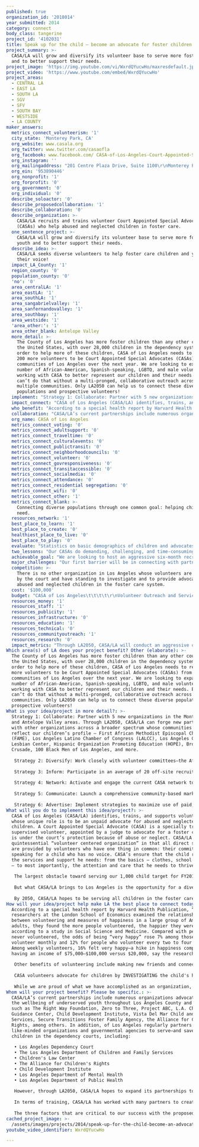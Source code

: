 ```yaml
---
published: true
organization_id: '2018014'
year_submitted: 2014
category: connect
body_class: tangerine
project_id: '4102031'
title: Speak up for the child – become an advocate for foster children in need!
project_summary: >-
  CASA/LA will grow and diversify its volunteer base to serve more foster youth
  and to better support their needs.
project_image: 'https://img.youtube.com/vi/WxrdQYucwHo/maxresdefault.jpg'
project_video: 'https://www.youtube.com/embed/WxrdQYucwHo'
project_areas:
  - CENTRAL LA
  - EAST LA
  - SOUTH LA
  - SGV
  - SFV
  - SOUTH BAY
  - WESTSIDE
  - LA COUNTY
maker_answers:
  metrics_connect_volunteerism: '1'
  city_state: 'Monterey Park, CA'
  org_website: www.casala.org
  org_twitter: www.twitter.com/casaofla
  org_facebook: www.facebook.com/ CASA-of-Los-Angeles-Court-Appointed-Special-Advocates
  org_instagram: ''
  org_mailingaddress: "201 Centre Plaza Drive, Suite 1100\r\nMonterey Park, CA 91754\r\n"
  org_ein: '953890446'
  org_nonprofit: '1'
  org_forprofit: '0'
  org_government: '0'
  org_individual: '0'
  describe_soloactor: '0'
  describe_proposedcollaboration: '1'
  describe_collaboration: '0'
  describe_organization: >-
    CASA/LA recruits and trains volunteer Court Appointed Special Advocates
    (CASAs) who help abused and neglected children in foster care.
  one_sentence_project: >-
    CASA/LA will grow and diversify its volunteer base to serve more foster
    youth and to better support their needs.
  describe_idea: >-
    CASA/LA seeks diverse volunteers to help foster care children and youth find
    their voice!
  impact_LA_County: '1'
  region_county: '0'
  population_county: '0'
  'no': '0'
  area_centralLA: '1'
  area_eastLA: '1'
  area_southLA: '1'
  area_sangabrielvalley: '1'
  area_sanfernandovalley: '1'
  area_southbay: '1'
  area_westside: '1'
  'area_other:': '1'
  area_other_blank: Antelope Valley
  more_detail: >-
    The County of Los Angeles has more foster children than any other county in
    the United States, with over 28,000 children in the dependency system. In
    order to help more of these children, CASA of Los Angeles needs to recruit
    200 more volunteers to be Court Appointed Special Advocates (CASAs) from all
    communities of Los Angeles over the next year. We are looking to expand the
    number of African-American, Spanish-speaking, LGBTQ, and male volunteers
    working with CASA to better represent our children and their needs. But we
    can’t do that without a multi-pronged, collaborative outreach across
    multiple communities. Only LA2050 can help us to connect these diverse
    populations and prospective volunteers!
  implement: "Strategy 1: Collaborate: Partner with 5 new organizations in the Monterey Park and Antelope Valley areas. Through LA2050, CASA/LA can forge new partnerships with other organizations across a broader spectrum whose communities best reflect our children’s profile – First African Methodist Episcopal Church (FAME), Los Angeles Latino Chamber of Congress (LALCC), Los Angeles Gay and Lesbian Center, Hispanic Organization Promoting Education (HOPE), Brotherhood Crusade, 100 Black Men of Los Angeles, and more. \r\n\r\nStrategy 2: Diversify: Work closely with volunteer committees—the African-American CASAs of Los Angeles, Latino Committee, Quarterback Club (committee for men)—to expand recruitment and retention of diverse volunteers. 38% of the children CASA/LA serves are African-American and 12% of CASAs are African-American; 35% of youth and 10% of CASAs are Latino; and 52% of youth and 15% of CASAs are male. Amongst foster care youth in general, 8-10% are reported to identify as gay, lesbian, bi-sexual, transgender, or queer. \r\n\r\nStrategy 3: Inform: Participate in an average of 20 off-site recruitment events and produce 4 information sessions monthly. The Community Outreach Department will participate either via speaking engagements, formal presentations, and/or hosting a CASA/LA information booth at a series of off-site community events held at colleges, neighborhood associations, churches, partner agencies, and courthouses throughout Los Angeles County. \r\n\r\nStrategy 4: Network: Activate and engage the current CASA network to encourage outreach to their networks. Because word-of-mouth outreach generated by CASAs has been one of the most effective recruitment tools, the Community Outreach Department is formalizing this approach by performing outreach to CASAs directly via letters and follow-up calls. \r\n\r\nStrategy 5: Communicate: Launch a comprehensive community-based marketing campaign in diverse neighborhoods throughout Los Angeles County. CASA/LA will embark on a marketing campaign through community newsletters and newspapers; community-based events; flyers that speak to targeted communities and flyer neighborhoods; and social media posts and advertising in specific neighborhoods throughout LA. \r\n\r\nStrategy 6: Advertise: Implement strategies to maximize use of paid, earned, and donated media. The Community Outreach and Development and Communications teams will implement a full-scale print, broadcast, online, social, and direct media and advertising campaign."
  impact_connect: "CASA of Los Angeles (CASA/LA) identifies, trains, and supports volunteers, whose unique role is to be an unpaid advocate for abused and neglected foster children. A Court Appointed Special Advocate (CASA) is a specially trained and supervised volunteer, appointed by a judge to advocate for a foster child who is under the court’s protection because of abuse or neglect. CASA/LA is the quintessential “volunteer centered organization” in that all direct services are provided by volunteers who have one thing in common: their commitment to speaking for a child who has no voice. CASA’s ensure that the child receives the services and support he needs: from the basics – clothes, school supplies – to most importantly, the attention and care that he needs to thrive.\r\n\r\nThe largest obstacle toward serving our 1,000 child target for FY2015 is the lack of volunteers. For the first time ever, we currently have almost 500 active volunteers, and our child/volunteer ratio is 1.7. We’ve already increased the number of children we serve annually from 570 to 830 in the past three years. To reach our goal in the next year, we will need to recruit, train, and deploy at least 200 new volunteers, 50 more than fiscal year 2014. CASA/LA will need to go to an entirely different level of volunteer recruitment in order to meet our ambitious goals.  \r\n\r\nBut what CASA/LA brings to Los Angeles is the opportunity for a diverse set of volunteers to help LA’s most vulnerable youth have a voice. Not only will our diversity campaign connect these varied populations to the youth but we will be connecting them to each other, creating a family of CASAs who come different backgrounds, ethnicities, communities, social strata, and belief systems to engage in a common goal: creating a healthy and productive future for LA’s most vulnerable children.\r\n\r\nBy 2050, CASA/LA hopes to be serving all children in the foster care system, but we can’t do that without starting to increase our number of volunteers today. Volunteers who will be trained in the legal, social, emotional, and educational needs of the child, and for whom this introduction to the foster care system might just be the first step towards becoming foster care parents themselves. CASA/LA will not only recruit this incredible group of Angeleno volunteers, they will also provide the training they need to become the best advocates possible for foster care youth."
  who_benefit: "According to a special health report by Harvard Health Publication, “When researchers at the London School of Economics examined the relationship between volunteering and measures of happiness in a large group of American adults, they found the more people volunteered, the happier they were, according to a study in Social Science and Medicine. Compared with people who never volunteered, the odds of being “very happy” rose 7% among those who volunteer monthly and 12% for people who volunteer every two to four weeks. Among weekly volunteers, 16% felt very happy—a hike in happiness comparable to having an income of $75,000–$100,000 versus $20,000, say the researchers.”\r\n\r\nOther benefits of volunteering include making new friends and connections, increasing confidence, decreasing depression, and aiding in physical health. But those are just the benefits for our volunteers. For children in the foster care system, CASA volunteers help perform miracles for those who need them the most--children who have no safe and committed adults in their lives--and help them become self-sufficient and responsible young men and women. In FY2014, 492 volunteers provided over 160,000 hours of service to 830 children in LA County. Through LA2050, CASA intends to increase that number to 700 volunteers and 1,000 children, and then 2,800 children, 10% of those in the dependency system, within the next several years. \r\n\r\nCASA volunteers advocate for children by INVESTIGATING the child's home life, and identifying educational, physical and mental health challenges; REPORTING all that they have learned about the child's home and school life and RECOMMENDING to the judge how they may help the child live his best life; and ADVOCATING for the child until he is placed in a stable and permanent home with loving parents or guardians.\r\n\r\nWhile we are proud of what we have accomplished as an organization, we believe our most significant accomplishments happen every day in the work of our volunteers—when an overlooked opportunity is found, a service is secured, a child learns that she is valued, or an adult connection is made that helps to keep a child safe and offers him an opportunity to succeed in life."
  collaboration: "CASA/LA’s current partnerships include numerous organizations advocating for the wellbeing of underserved youth throughout Los Angeles County and beyond, such as The Right Way Foundation, Zero to Three, Project ABC, L.A. Child Guidance Center, Child Development Institute, Vista Del Mar Child and Family Services, Secure Transitions Foster Family Agency, the Alliance for Children’s Rights, among others. In addition, of Los Angeles regularly partners with like-minded organizations and governmental agencies to serve—and save—more children in the dependency courts, including:\r\n\r\n•\tLos Angeles Dependency Court\r\n•\tThe Los Angeles Department of Children and Family Services\r\n•\tChildren's Law Center\r\n•\tThe Alliance for Children's Rights\r\n•\tChild Development Institute\r\n•\tLos Angeles Department of Mental Health\r\n•\tLos Angeles Department of Public Health\r\n\r\nHowever, through LA2050, CASA/LA hopes to expand its partnerships to include groups which work with specific diverse populations, like First African Methodist Episcopal Church (FAME), the Los Angeles Latino Chamber of Congress (LALCC), the Los Angeles Gay and Lesbian Center, Hispanic Organization Promoting Education (HOPE), Brotherhood Crusade, and 100 Black Men of Los Angeles. Through this project, CASA hopes to begin outreach to these specific communities and their respective organizations to find new and creative ways to collaborate and to connect community members as CASA volunteers. \r\n\r\nIn terms of training, CASA/LA has worked with many partners to create stronger training programs for our volunteers, collaborating with Alliance for Children's Rights (a year-long continuing education series likely to be repeated), Public Counsel, Children of the Night, Child Development Institute, DCFS, Children's Law Center, Family Focus Resource Center, KidSave International, USA TIES for Families, and the Human Rights Commission (on an LGBTQ training) to create appropriate, productive training sessions for our CASAs. We would like to continue to expand those training initiatives to include more partners of diversity to help better prepare and support CASAs and the children and youth they serve.\r\n\r\nThe three factors that are critical to our success with the proposed partnerships are legitimate outreach to the partner’s community, instructive and authentic collaboration between CASA and the partner organization, and informed engagement with our training programs."
  org_name: CASA of Los Angeles
  metrics_connect_voting: '0'
  metrics_connect_adultsupport: '0'
  metrics_connect_traveltime: '0'
  metrics_connect_culturalevents: '0'
  metrics_connect_publictransit: '0'
  metrics_connect_neighborhoodcouncils: '0'
  metrics_connect_volunteer: '0'
  metrics_connect_govresponsiveness: '0'
  metrics_connect_transitaccessible: '0'
  metrics_connect_socialmedia: '0'
  metrics_connect_attendance: '0'
  metrics_connect_residential segregation: '0'
  metrics_connect_wifi: '0'
  metrics_connect_other: '1'
  metrics_connect_blank: >-
    Connecting diverse populations through one common goal: helping children in
    need.
  resources_network: '1'
  best_place_to_learn: '1'
  best_place_to_create: '0'
  healthiest_place_to_live: '0'
  best_place_to_play: '0'
  evaluate: "Statistics on basic demographics of children and advocates will be captured in our database. Over the past several years, CASA has worked with Dr. Jacquelyn McCroskey and doctoral candidate James Simon at the USC School of Social Work, who have provided pro bono assistance in developing systems to collect, measure, and analyze data. CASA has recently taken the next step in developing our capacity in this area by hiring Jessica Payne in October 2013 as our first Research and Evaluation Manager. Jessica is developing a variety of systems to improve our tracking and measurement of client data, with an emphasis on outcome data.\r\n\r\nWe intend to measure the success of LA2050 through the following metrics:\r\n1.\tCollaborate with at least five new partner organizations to expand outreach.\r\n2.\tRecruit a minimum of 200 new CASA volunteers by the end of the project period.\r\n3.\tServe a minimum of 400 new children referred by the Court.\r\n4.\tDevelop additional training components to support the cultural knowledge and cultural sensitivity of all our volunteers.\r\n\r\nRegular reports on the organization's activities are delivered to the Board of Directors by the Executive Director and staff. CASA also meets with the Presiding Judge of the Dependency Court to ensure that the program is addressing the children’s most pressing needs as assessed by judicial officers."
  two_lessons: "Our CASAs do demanding, challenging, and time-consuming work. Without support and appreciation, it is far too easy to burn out. The media periodically chronicles how the dependency system is “broken” and the challenges that the children face. Our volunteers must and do face these challenges head-on, no matter how much institutional resistance they receive, no matter how horrifying the child’s circumstances. We have realized that in order to prevent this “burn out,” we must not only increase the number and diversity of our CASAs, but we must provide exceptional training, coaching, and support to these volunteers.\r\n\r\nThe other lesson we have learned is that children have told their CASAs that they felt more comfortable with CASAs who “look more like” them. Therefore, diversifying our pool of volunteers is one of CASA/LA’s highest outreach priorities. All FY2015 recruitment strategies were specifically designed to increase the number of CASA volunteers in a way that also increases the diversity of our volunteer pool. "
  achievable_goal: "We are looking to host an aggressive six-month recruitment campaign where we will be better able to target specific populations through our strategic collaborations and through flyers, events, advertising, social media, and word-of-mouth marketing. \r\n\r\nWe would then focus the last six months on training new recruits, helping to engage them in our different programs for youth. These include: THE EARLY CHILDHOOD INITIATIVE, which was developed in partnership with Child Development Institute. Through this initiative, our volunteers who serve children age 0-5 participate in additional training and gain a sophisticated understanding of child development, which they bring into every interaction they have with the child, the family, foster family, or other caregivers. \r\n\r\nEDUCATIONAL ADVOCACY: Every child deserves a good education. And for children in the dependency system, this need is especially critical--many children in the system experience educational challenges as they move from placement to placement and school to school. That is why CASA of Los Angeles has developed educational advocacy programs that aims to ensure that a child receives consistent education services that move them toward high school graduation and ultimately, college or vocational training \r\n\r\nTRANSITION AGE YOUTH: Transitioning into adulthood is a challenge for any adolescent. For youth who have spent years in group or foster homes or who are \"aging out\" or exiting the foster care system without having secured a safe and permanent home, the risks are substantial. CASAs trained to work with these youth: (1) ensure that exit planning is complete; (2) mentor the young adult through the process of accessing available aid, completing their education, securing housing, transportation, job training and employment; and (3) most importantly, help these young adults gain confidence and obtain self-sufficiency."
  major_challenges: "Our first barrier will be in connecting with partner organizations. Our staff is small and other organizations their own other priorities as well, but we hope that through the LA2050 project, we will be able to focus our efforts on effective outreach and networking to create strong and productive collaborations.\r\n\r\nOur second barrier is engaging the public to become CASA volunteers, but we believe through an aggressive media and marketing campaign, we will be able to recruit and train 200 new volunteers over the next year, increasing our visibility in diverse communities, and beginning to build toward our 2050 goal."
  competition: >-
    There is no other organization in Los Angeles whose volunteers are appointed
    by the court and have standing to investigate and to provide advocacy for
    abused and neglected children in the foster care system.
  cost: '$100,000'
  budget: "CASA of Los Angeles\t\t\t\t\r\nVolunteer Outreach and Services\t\t\t\t\r\nFiscal Year 2014 - 2015\t\t\t\t\r\n\r\nPERSONNEL\t\t\t\t\r\nOutreach Coordinator - $21,834 (out of $47,000 salary) \r\nVolunteer Coordinator - $21,834 (out of $40,000 salary)\r\nTotal Salaries and Wages Requested - $43,668 \r\nBenefits @ 14.5% - $6,332 \r\nTotal Personnel Requested - $50,000 \r\n\r\nNON-PERSONNEL\r\nVolunteer Fees (AmeriCorps) - $15,000 (out of $38,500 in salary) \t \r\nVolunteer Background Checks - $10,000 (out of $14,940 total)\r\nOutreach and Advertising - $25,000 (to finance outreach campaign) \r\nTotal Non-Personnel Requested - $50,000 \r\nTOTAL PROJECT EXPENSE - $100,000 "
  resources_money: '1'
  resources_staff: '1'
  resources_publicity: '1'
  resources_infrastructure: '0'
  resources_education: '1'
  resources_technical: '0'
  resources_communityoutreach: '1'
  resources_research: '0'
  impact_metrics: "Through LA2050, CASA/LA will conduct an aggressive one-year marketing, outreach, and training campaign to increase its current volunteers by 40%, and to create more volunteer engagement within diverse communities of Los Angeles.\r\n\r\nBy 2050, CASA/LA hopes to become one of the largest and most varied volunteer networks in Los Angeles, providing each abused and neglected child with a CASA from a background that is representative of their experience. In addition, we hope that through the CASA program, we will engage more community members in the needs and opportunities of the foster care system, offering a new generation of Angeleno parents the opportunity to be a part of the foster care system, to provide these children and youth with stable and loving homes.\r\n\r\nCASA will not only work to connect CASAs to children within the foster care system, but will be connecting CASAs with CASAs, creating a force of advocacy for our city’s most vulnerable, and often, most neglected children, deepening civic conversations around the child welfare system, education, social justice, and how we can all better serve our children and future."
Which area(s) of LA does your project benefit? Other (elaborate): >-
  The County of Los Angeles has more foster children than any other county in
  the United States, with over 28,000 children in the dependency system. In
  order to help more of these children, CASA of Los Angeles needs to recruit 200
  more volunteers to be Court Appointed Special Advocates (CASAs) from all
  communities of Los Angeles over the next year. We are looking to expand the
  number of African-American, Spanish-speaking, LGBTQ, and male volunteers
  working with CASA to better represent our children and their needs. But we
  can’t do that without a multi-pronged, collaborative outreach across multiple
  communities. Only LA2050 can help us to connect these diverse populations and
  prospective volunteers!
What is your idea/project in more detail?: >-
  Strategy 1: Collaborate: Partner with 5 new organizations in the Monterey Park
  and Antelope Valley areas. Through LA2050, CASA/LA can forge new partnerships
  with other organizations across a broader spectrum whose communities best
  reflect our children’s profile – First African Methodist Episcopal Church
  (FAME), Los Angeles Latino Chamber of Congress (LALCC), Los Angeles Gay and
  Lesbian Center, Hispanic Organization Promoting Education (HOPE), Brotherhood
  Crusade, 100 Black Men of Los Angeles, and more. 
   
   Strategy 2: Diversify: Work closely with volunteer committees—the African-American CASAs of Los Angeles, Latino Committee, Quarterback Club (committee for men)—to expand recruitment and retention of diverse volunteers. 38% of the children CASA/LA serves are African-American and 12% of CASAs are African-American; 35% of youth and 10% of CASAs are Latino; and 52% of youth and 15% of CASAs are male. Amongst foster care youth in general, 8-10% are reported to identify as gay, lesbian, bi-sexual, transgender, or queer. 
   
   Strategy 3: Inform: Participate in an average of 20 off-site recruitment events and produce 4 information sessions monthly. The Community Outreach Department will participate either via speaking engagements, formal presentations, and/or hosting a CASA/LA information booth at a series of off-site community events held at colleges, neighborhood associations, churches, partner agencies, and courthouses throughout Los Angeles County. 
   
   Strategy 4: Network: Activate and engage the current CASA network to encourage outreach to their networks. Because word-of-mouth outreach generated by CASAs has been one of the most effective recruitment tools, the Community Outreach Department is formalizing this approach by performing outreach to CASAs directly via letters and follow-up calls. 
   
   Strategy 5: Communicate: Launch a comprehensive community-based marketing campaign in diverse neighborhoods throughout Los Angeles County. CASA/LA will embark on a marketing campaign through community newsletters and newspapers; community-based events; flyers that speak to targeted communities and flyer neighborhoods; and social media posts and advertising in specific neighborhoods throughout LA. 
   
   Strategy 6: Advertise: Implement strategies to maximize use of paid, earned, and donated media. The Community Outreach and Development and Communications teams will implement a full-scale print, broadcast, online, social, and direct media and advertising campaign.
What will you do to implement this idea/project?: >-
  CASA of Los Angeles (CASA/LA) identifies, trains, and supports volunteers,
  whose unique role is to be an unpaid advocate for abused and neglected foster
  children. A Court Appointed Special Advocate (CASA) is a specially trained and
  supervised volunteer, appointed by a judge to advocate for a foster child who
  is under the court’s protection because of abuse or neglect. CASA/LA is the
  quintessential “volunteer centered organization” in that all direct services
  are provided by volunteers who have one thing in common: their commitment to
  speaking for a child who has no voice. CASA’s ensure that the child receives
  the services and support he needs: from the basics – clothes, school supplies
  – to most importantly, the attention and care that he needs to thrive.
   
   The largest obstacle toward serving our 1,000 child target for FY2015 is the lack of volunteers. For the first time ever, we currently have almost 500 active volunteers, and our child/volunteer ratio is 1.7. We’ve already increased the number of children we serve annually from 570 to 830 in the past three years. To reach our goal in the next year, we will need to recruit, train, and deploy at least 200 new volunteers, 50 more than fiscal year 2014. CASA/LA will need to go to an entirely different level of volunteer recruitment in order to meet our ambitious goals. 
   
   But what CASA/LA brings to Los Angeles is the opportunity for a diverse set of volunteers to help LA’s most vulnerable youth have a voice. Not only will our diversity campaign connect these varied populations to the youth but we will be connecting them to each other, creating a family of CASAs who come different backgrounds, ethnicities, communities, social strata, and belief systems to engage in a common goal: creating a healthy and productive future for LA’s most vulnerable children.
   
   By 2050, CASA/LA hopes to be serving all children in the foster care system, but we can’t do that without starting to increase our number of volunteers today. Volunteers who will be trained in the legal, social, emotional, and educational needs of the child, and for whom this introduction to the foster care system might just be the first step towards becoming foster care parents themselves. CASA/LA will not only recruit this incredible group of Angeleno volunteers, they will also provide the training they need to become the best advocates possible for foster care youth.
How will your idea/project help make LA the best place to connect today? In LA2050?: >-
  According to a special health report by Harvard Health Publication, “When
  researchers at the London School of Economics examined the relationship
  between volunteering and measures of happiness in a large group of American
  adults, they found the more people volunteered, the happier they were,
  according to a study in Social Science and Medicine. Compared with people who
  never volunteered, the odds of being “very happy” rose 7% among those who
  volunteer monthly and 12% for people who volunteer every two to four weeks.
  Among weekly volunteers, 16% felt very happy—a hike in happiness comparable to
  having an income of $75,000–$100,000 versus $20,000, say the researchers.”
   
   Other benefits of volunteering include making new friends and connections, increasing confidence, decreasing depression, and aiding in physical health. But those are just the benefits for our volunteers. For children in the foster care system, CASA volunteers help perform miracles for those who need them the most--children who have no safe and committed adults in their lives--and help them become self-sufficient and responsible young men and women. In FY2014, 492 volunteers provided over 160,000 hours of service to 830 children in LA County. Through LA2050, CASA intends to increase that number to 700 volunteers and 1,000 children, and then 2,800 children, 10% of those in the dependency system, within the next several years. 
   
   CASA volunteers advocate for children by INVESTIGATING the child's home life, and identifying educational, physical and mental health challenges; REPORTING all that they have learned about the child's home and school life and RECOMMENDING to the judge how they may help the child live his best life; and ADVOCATING for the child until he is placed in a stable and permanent home with loving parents or guardians.
   
   While we are proud of what we have accomplished as an organization, we believe our most significant accomplishments happen every day in the work of our volunteers—when an overlooked opportunity is found, a service is secured, a child learns that she is valued, or an adult connection is made that helps to keep a child safe and offers him an opportunity to succeed in life.
Whom will your project benefit? Please be specific.: >-
  CASA/LA’s current partnerships include numerous organizations advocating for
  the wellbeing of underserved youth throughout Los Angeles County and beyond,
  such as The Right Way Foundation, Zero to Three, Project ABC, L.A. Child
  Guidance Center, Child Development Institute, Vista Del Mar Child and Family
  Services, Secure Transitions Foster Family Agency, the Alliance for Children’s
  Rights, among others. In addition, of Los Angeles regularly partners with
  like-minded organizations and governmental agencies to serve—and save—more
  children in the dependency courts, including:
   
   • Los Angeles Dependency Court
   • The Los Angeles Department of Children and Family Services
   • Children's Law Center
   • The Alliance for Children's Rights
   • Child Development Institute
   • Los Angeles Department of Mental Health
   • Los Angeles Department of Public Health
   
   However, through LA2050, CASA/LA hopes to expand its partnerships to include groups which work with specific diverse populations, like First African Methodist Episcopal Church (FAME), the Los Angeles Latino Chamber of Congress (LALCC), the Los Angeles Gay and Lesbian Center, Hispanic Organization Promoting Education (HOPE), Brotherhood Crusade, and 100 Black Men of Los Angeles. Through this project, CASA hopes to begin outreach to these specific communities and their respective organizations to find new and creative ways to collaborate and to connect community members as CASA volunteers. 
   
   In terms of training, CASA/LA has worked with many partners to create stronger training programs for our volunteers, collaborating with Alliance for Children's Rights (a year-long continuing education series likely to be repeated), Public Counsel, Children of the Night, Child Development Institute, DCFS, Children's Law Center, Family Focus Resource Center, KidSave International, USA TIES for Families, and the Human Rights Commission (on an LGBTQ training) to create appropriate, productive training sessions for our CASAs. We would like to continue to expand those training initiatives to include more partners of diversity to help better prepare and support CASAs and the children and youth they serve.
   
   The three factors that are critical to our success with the proposed partnerships are legitimate outreach to the partner’s community, instructive and authentic collaboration between CASA and the partner organization, and informed engagement with our training programs.
cached_project_image: >-
  /assets/images/projects/2014/speak-up-for-the-child-become-an-advocate-for-foster-children-in-need/img.youtube.com/vi/WxrdQYucwHo/maxresdefault.jpg
youtube_video_identifier: WxrdQYucwHo

---
```

